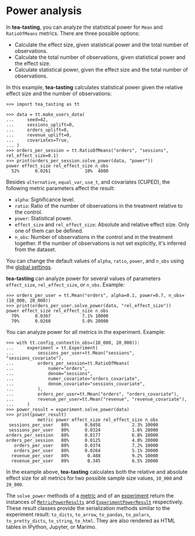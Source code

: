 # Power analysis

In **tea-tasting**, you can analyze the statistical power for `Mean` and `RatioOfMeans` metrics. There are three possible options:

- Calculate the effect size, given statistical power and the total number of observations.
- Calculate the total number of observations, given statistical power and the effect size.
- Calculate statistical power, given the effect size and the total number of observations.

In this example, **tea-tasting** calculates statistical power given the relative effect size and the number of observations:

```pycon
>>> import tea_tasting as tt

>>> data = tt.make_users_data(
...     seed=42,
...     sessions_uplift=0,
...     orders_uplift=0,
...     revenue_uplift=0,
...     covariates=True,
... )
>>> orders_per_session = tt.RatioOfMeans("orders", "sessions", rel_effect_size=0.1)
>>> print(orders_per_session.solve_power(data, "power"))
power effect_size rel_effect_size n_obs
  52%      0.0261             10%  4000

```

Besides `alternative`, `equal_var`, `use_t`, and covariates (CUPED), the following metric parameters affect the result:

- `alpha`: Significance level.
- `ratio`: Ratio of the number of observations in the treatment relative to the control.
- `power`: Statistical power.
- `effect_size` and `rel_effect_size`: Absolute and relative effect size. Only one of them can be defined.
- `n_obs`: Number of observations in the control and in the treatment together. If the number of observations is not set explicitly, it's inferred from the dataset.

You can change the default values of `alpha`, `ratio`, `power`, and `n_obs` using the [global settings](user-guide.md#global-settings).

**tea-tasting** can analyze power for several values of parameters `effect_size`, `rel_effect_size`, or `n_obs`. Example:

```pycon
>>> orders_per_user = tt.Mean("orders", alpha=0.1, power=0.7, n_obs=(10_000, 20_000))
>>> print(orders_per_user.solve_power(data, "rel_effect_size"))
power effect_size rel_effect_size n_obs
  70%      0.0367            7.1% 10000
  70%      0.0260            5.0% 20000

```

You can analyze power for all metrics in the experiment. Example:

```pycon
>>> with tt.config_context(n_obs=(10_000, 20_000)):
...     experiment = tt.Experiment(
...         sessions_per_user=tt.Mean("sessions", "sessions_covariate"),
...         orders_per_session=tt.RatioOfMeans(
...             numer="orders",
...             denom="sessions",
...             numer_covariate="orders_covariate",
...             denom_covariate="sessions_covariate",
...         ),
...         orders_per_user=tt.Mean("orders", "orders_covariate"),
...         revenue_per_user=tt.Mean("revenue", "revenue_covariate"),
...     )
>>> power_result = experiment.solve_power(data)
>>> print(power_result)
            metric power effect_size rel_effect_size n_obs
 sessions_per_user   80%      0.0458            2.3% 10000
 sessions_per_user   80%      0.0324            1.6% 20000
orders_per_session   80%      0.0177            6.8% 10000
orders_per_session   80%      0.0125            4.8% 20000
   orders_per_user   80%      0.0374            7.2% 10000
   orders_per_user   80%      0.0264            5.1% 20000
  revenue_per_user   80%       0.488            9.2% 10000
  revenue_per_user   80%       0.345            6.5% 20000

```

In the example above, **tea-tasting** calculates both the relative and absolute effect size for all metrics for two possible sample size values, `10_000` and `20_000`.

The `solve_power` methods of a [metric](api/metrics/mean.md#tea_tasting.metrics.mean.Mean.solve_power) and of an [experiment](api/experiment.md#tea_tasting.experiment.Experiment.solve_power) return the instances of [`MetricPowerResults`](api/metrics/base.md#tea_tasting.metrics.base.MetricPowerResults) and [`ExperimentPowerResult`](api/experiment.md#tea_tasting.experiment.ExperimentPowerResult) respectively. These result classes provide the serialization methods similar to the experiment result: `to_dicts`, `to_arrow`, `to_pandas`, `to_polars`, `to_pretty_dicts`, `to_string`, `to_html`. They are also rendered as HTML tables in IPython, Jupyter, or Marimo.
